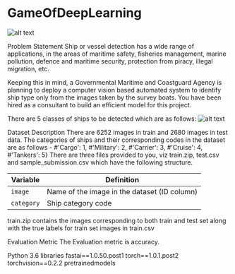 # GameOfDeepLearning
![alt text](https://datahack.analyticsvidhya.com/media/__sized__/contest_cover/god_2-thumbnail-1200x1200-90.jpg)

Problem Statement
Ship or vessel detection has a wide range of applications, in the areas of maritime safety,  fisheries management, marine pollution, defence and maritime security, protection from piracy, illegal migration, etc.

Keeping this in mind, a Governmental Maritime and Coastguard Agency is planning to deploy a computer vision based automated system to identify ship type only from the images taken by the survey boats. You have been hired as a consultant to build an efficient model for this project.

There are 5 classes of ships to be detected which are as follows:
![alt text](https://s3-ap-south-1.amazonaws.com/av-blog-media/wp-content/uploads/2019/05/Screenshot-2019-05-23-at-2.54.19-PM.png)

Dataset Description
There are 6252 images in train and 2680 images in test data. The categories of ships and their corresponding codes in the dataset are as follows -
#'Cargo': 1, 
#'Military': 2, 
#'Carrier': 3, 
#'Cruise': 4, 
#'Tankers': 5}
There are three files provided to you, viz train.zip, test.csv and sample_submission.csv which have the following structure.

| Variable | Definition |
| --- | --- |
| `image` |Name of the image in the dataset (ID column) |
| `category` | Ship category code|

train.zip contains the images corresponding to both train and test set along with the true labels for train set images in train.csv
 
Evaluation Metric
The Evaluation metric is accuracy.

Python 3.6 libraries
fastai==1.0.50.post1
torch==1.0.1.post2
torchvision==0.2.2
pretrainedmodels
